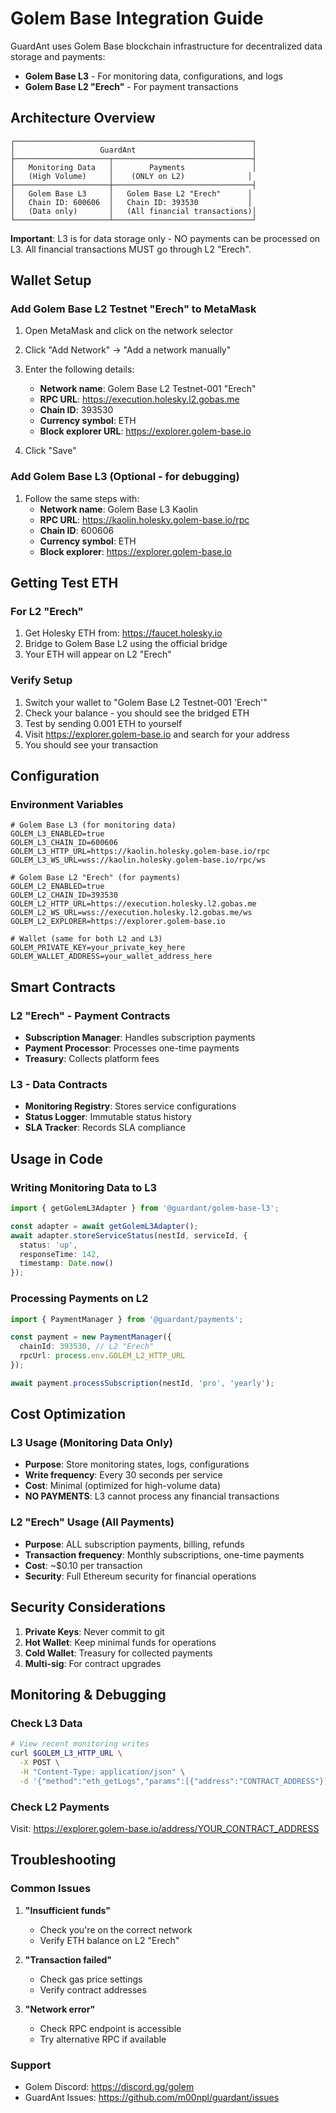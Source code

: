 # Golem Base Integration Guide

GuardAnt uses Golem Base blockchain infrastructure for decentralized data storage and payments:

- **Golem Base L3** - For monitoring data, configurations, and logs
- **Golem Base L2 "Erech"** - For payment transactions

## Architecture Overview

```
┌─────────────────────────────────────────────────────┐
│                   GuardAnt                          │
├─────────────────────┬───────────────────────────────┤
│   Monitoring Data   │        Payments               │
│   (High Volume)     │    (ONLY on L2)              │
├─────────────────────┼───────────────────────────────┤
│   Golem Base L3     │   Golem Base L2 "Erech"      │
│   Chain ID: 600606  │   Chain ID: 393530           │
│   (Data only)       │   (All financial transactions)│
└─────────────────────┴───────────────────────────────┘
```

**Important**: L3 is for data storage only - NO payments can be processed on L3. All financial transactions MUST go through L2 "Erech".

## Wallet Setup

### Add Golem Base L2 Testnet "Erech" to MetaMask

1. Open MetaMask and click on the network selector
2. Click "Add Network" → "Add a network manually"
3. Enter the following details:

   - **Network name**: Golem Base L2 Testnet-001 "Erech"
   - **RPC URL**: https://execution.holesky.l2.gobas.me
   - **Chain ID**: 393530
   - **Currency symbol**: ETH
   - **Block explorer URL**: https://explorer.golem-base.io

4. Click "Save"

### Add Golem Base L3 (Optional - for debugging)

1. Follow the same steps with:
   - **Network name**: Golem Base L3 Kaolin
   - **RPC URL**: https://kaolin.holesky.golem-base.io/rpc
   - **Chain ID**: 600606
   - **Currency symbol**: ETH
   - **Block explorer**: https://explorer.golem-base.io

## Getting Test ETH

### For L2 "Erech"
1. Get Holesky ETH from: https://faucet.holesky.io
2. Bridge to Golem Base L2 using the official bridge
3. Your ETH will appear on L2 "Erech"

### Verify Setup
1. Switch your wallet to "Golem Base L2 Testnet-001 'Erech'"
2. Check your balance - you should see the bridged ETH
3. Test by sending 0.001 ETH to yourself
4. Visit https://explorer.golem-base.io and search for your address
5. You should see your transaction

## Configuration

### Environment Variables

```env
# Golem Base L3 (for monitoring data)
GOLEM_L3_ENABLED=true
GOLEM_L3_CHAIN_ID=600606
GOLEM_L3_HTTP_URL=https://kaolin.holesky.golem-base.io/rpc
GOLEM_L3_WS_URL=wss://kaolin.holesky.golem-base.io/rpc/ws

# Golem Base L2 "Erech" (for payments)
GOLEM_L2_ENABLED=true
GOLEM_L2_CHAIN_ID=393530
GOLEM_L2_HTTP_URL=https://execution.holesky.l2.gobas.me
GOLEM_L2_WS_URL=wss://execution.holesky.l2.gobas.me/ws
GOLEM_L2_EXPLORER=https://explorer.golem-base.io

# Wallet (same for both L2 and L3)
GOLEM_PRIVATE_KEY=your_private_key_here
GOLEM_WALLET_ADDRESS=your_wallet_address_here
```

## Smart Contracts

### L2 "Erech" - Payment Contracts
- **Subscription Manager**: Handles subscription payments
- **Payment Processor**: Processes one-time payments
- **Treasury**: Collects platform fees

### L3 - Data Contracts
- **Monitoring Registry**: Stores service configurations
- **Status Logger**: Immutable status history
- **SLA Tracker**: Records SLA compliance

## Usage in Code

### Writing Monitoring Data to L3

```typescript
import { getGolemL3Adapter } from '@guardant/golem-base-l3';

const adapter = await getGolemL3Adapter();
await adapter.storeServiceStatus(nestId, serviceId, {
  status: 'up',
  responseTime: 142,
  timestamp: Date.now()
});
```

### Processing Payments on L2

```typescript
import { PaymentManager } from '@guardant/payments';

const payment = new PaymentManager({
  chainId: 393530, // L2 "Erech"
  rpcUrl: process.env.GOLEM_L2_HTTP_URL
});

await payment.processSubscription(nestId, 'pro', 'yearly');
```

## Cost Optimization

### L3 Usage (Monitoring Data Only)
- **Purpose**: Store monitoring states, logs, configurations
- **Write frequency**: Every 30 seconds per service
- **Cost**: Minimal (optimized for high-volume data)
- **NO PAYMENTS**: L3 cannot process any financial transactions

### L2 "Erech" Usage (All Payments)
- **Purpose**: ALL subscription payments, billing, refunds
- **Transaction frequency**: Monthly subscriptions, one-time payments
- **Cost**: ~$0.10 per transaction
- **Security**: Full Ethereum security for financial operations

## Security Considerations

1. **Private Keys**: Never commit to git
2. **Hot Wallet**: Keep minimal funds for operations
3. **Cold Wallet**: Treasury for collected payments
4. **Multi-sig**: For contract upgrades

## Monitoring & Debugging

### Check L3 Data
```bash
# View recent monitoring writes
curl $GOLEM_L3_HTTP_URL \
  -X POST \
  -H "Content-Type: application/json" \
  -d '{"method":"eth_getLogs","params":[{"address":"CONTRACT_ADDRESS"}],"id":1,"jsonrpc":"2.0"}'
```

### Check L2 Payments
Visit: https://explorer.golem-base.io/address/YOUR_CONTRACT_ADDRESS

## Troubleshooting

### Common Issues

1. **"Insufficient funds"**
   - Check you're on the correct network
   - Verify ETH balance on L2 "Erech"

2. **"Transaction failed"**
   - Check gas price settings
   - Verify contract addresses

3. **"Network error"**
   - Check RPC endpoint is accessible
   - Try alternative RPC if available

### Support

- Golem Discord: https://discord.gg/golem
- GuardAnt Issues: https://github.com/m00npl/guardant/issues